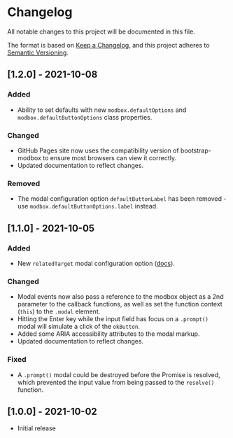 # Changelog
All notable changes to this project will be documented in this file.

The format is based on [Keep a Changelog](https://keepachangelog.com/), and this project adheres to [Semantic Versioning](https://semver.org/).


## [1.2.0] - 2021-10-08
### Added
- Ability to set defaults with new `modbox.defaultOptions` and `modbox.defaultButtonOptions` class properties.

### Changed
- GitHub Pages site now uses the compatibility version of bootstrap-modbox to ensure most browsers can view it correctly.
- Updated documentation to reflect changes.

### Removed
- The modal configuration option `defaultButtonLabel` has been removed - use `modbox.defaultButtonOptions.label` instead.


## [1.1.0] - 2021-10-05
### Added
- New `relatedTarget` modal configuration option ([docs](https://erobertson42.github.io/bootstrap-modbox/docs.html#options-relatedTarget)).

### Changed
- Modal events now also pass a reference to the modbox object as a 2nd parameter to the callback functions, as well as set the function context (`this`) to the `.modal` element.
- Hitting the Enter key while the input field has focus on a `.prompt()` modal will simulate a click of the `okButton`.
- Added some ARIA accessibility attributes to the modal markup.
- Updated documentation to reflect changes.

### Fixed
- A `.prompt()` modal could be destroyed before the Promise is resolved, which prevented the input value from being passed to the `resolve()` function.


## [1.0.0] - 2021-10-02
- Initial release